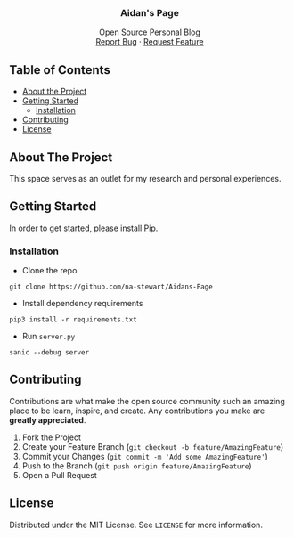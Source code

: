 <!--
*** Thanks for checking out this README Template. If you have a suggestion that would
*** make this better, please fork the repo and create a pull request or simply open
*** an issue with the tag "enhancement".
*** Thanks again! Now go create something AMAZING! :D
***
***
***
*** To avoid retyping too much info. Do a search and replace for the following:
*** github_username, repo_name, twitter_handle, email
-->

<!-- PROJECT SHIELDS -->
<!--
*** I'm using markdown "reference style" links for readability.
*** Reference links are enclosed in brackets [ ] instead of parentheses ( ).
*** See the bottom of this document for the declaration of the reference variables
*** for contributors-url, forks-url, etc. This is an optional, concise syntax you may use.
*** https://www.markdownguide.org/basic-syntax/#reference-style-links
-->

<!-- PROJECT LOGO -->
<br />
<p align="center">
  <h3 align="center">Aidan's Page</h3>

  <p align="center">
   Open Source Personal Blog
    <br />
    <a href="https://github.com/na-stewart/Aidans-Page/issues">Report Bug</a>
    ·
    <a href="https://github.com/na-stewart/Aidans-Page/pulls">Request Feature</a>
  </p>
</p>


<!-- TABLE OF CONTENTS -->
## Table of Contents

* [About the Project](#about-the-project)
* [Getting Started](#getting-started)
  * [Installation](#installation)
* [Contributing](#contributing)
* [License](#license)


<!-- ABOUT THE PROJECT -->
## About The Project

This space serves as an outlet for my research and personal experiences.

<!-- GETTING STARTED -->
## Getting Started

In order to get started, please install [Pip](https://pypi.org/).

### Installation

* Clone the repo.

```shell
git clone https://github.com/na-stewart/Aidans-Page
````

* Install dependency requirements

```shell
pip3 install -r requirements.txt
````

* Run `server.py`

```shell
sanic --debug server
````

<!-- CONTRIBUTING -->
## Contributing

Contributions are what make the open source community such an amazing place to be learn, inspire, and create. Any contributions you make are **greatly appreciated**.

1. Fork the Project
2. Create your Feature Branch (`git checkout -b feature/AmazingFeature`)
3. Commit your Changes (`git commit -m 'Add some AmazingFeature'`)
4. Push to the Branch (`git push origin feature/AmazingFeature`)
5. Open a Pull Request


<!-- LICENSE -->
## License

Distributed under the MIT License. See `LICENSE` for more information.

